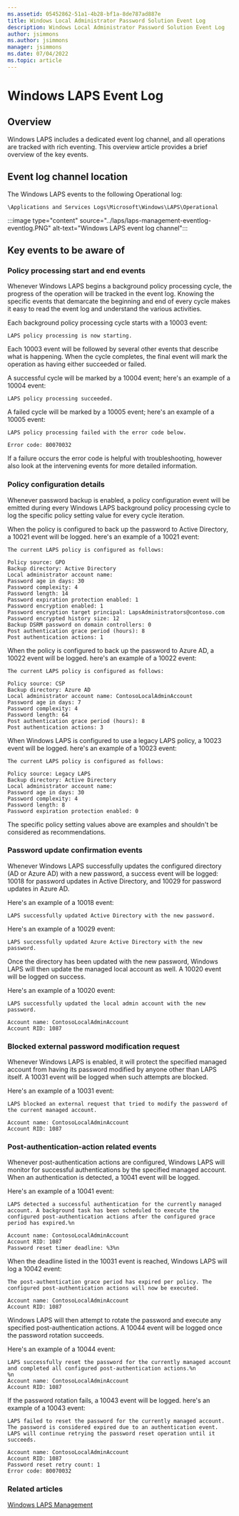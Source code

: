 ```yaml
---
ms.assetid: 05452862-51a1-4b28-bf1a-8de787ad887e
title: Windows Local Administrator Password Solution Event Log
description: Windows Local Administrator Password Solution Event Log
author: jsimmons
ms.author: jsimmons
manager: jsimmons
ms.date: 07/04/2022
ms.topic: article
---
```


# Windows LAPS Event Log

## Overview

Windows LAPS includes a dedicated event log channel, and all operations are tracked with rich eventing. This overview article provides a brief overview of the key events.

## Event log channel location

The Windows LAPS events to the following Operational log:

`\Applications and Services Logs\Microsoft\Windows\LAPS\Operational`

:::image type="content" source="../laps/laps-management-eventlog-eventlog.PNG" alt-text="Windows LAPS event log channel":::

## Key events to be aware of

### Policy processing start and end events

Whenever Windows LAPS begins a background policy processing cycle, the progress of the operation will be tracked in the event log. Knowing the specific events that demarcate the beginning and end of every cycle makes it easy to read the event log and understand the various activities.

Each background policy processing cycle starts with a 10003 event:

```text
LAPS policy processing is now starting.
```

Each 10003 event will be followed by several other events that describe what is happening. When the cycle completes, the final event will mark the operation as having either succeeded or failed.

A successful cycle will be marked by a 10004 event; here's an example of a 10004 event:

```text
LAPS policy processing succeeded.
```

A failed cycle will be marked by a 10005 event; here's an example of a 10005 event:

```text
LAPS policy processing failed with the error code below.

Error code: 80070032
```

If a failure occurs the error code is helpful with troubleshooting, however also look at the intervening events for more detailed information.

### Policy configuration details

Whenever password backup is enabled, a policy configuration event will be emitted during every Windows LAPS background policy processing cycle to log the specific policy setting value for every cycle iteration. 

When the policy is configured to back up the password to Active Directory, a 10021 event will be logged. here's an example of a 10021 event:

```text
The current LAPS policy is configured as follows:

Policy source: GPO
Backup directory: Active Directory
Local administrator account name:
Password age in days: 30
Password complexity: 4
Password length: 14
Password expiration protection enabled: 1
Password encryption enabled: 1
Password encryption target principal: LapsAdministrators@contoso.com
Password encrypted history size: 12
Backup DSRM password on domain controllers: 0
Post authentication grace period (hours): 8
Post authentication actions: 1
```

When the policy is configured to back up the password to Azure AD, a 10022 event will be logged. here's an example of a 10022 event:

```text
The current LAPS policy is configured as follows:

Policy source: CSP
Backup directory: Azure AD
Local administrator account name: ContosoLocalAdminAccount
Password age in days: 7
Password complexity: 4
Password length: 64
Post authentication grace period (hours): 8
Post authentication actions: 3
```

When Windows LAPS is configured to use a legacy LAPS policy, a 10023 event will be logged. here's an example of a 10023 event:

```text
The current LAPS policy is configured as follows:

Policy source: Legacy LAPS
Backup directory: Active Directory
Local administrator account name:
Password age in days: 30
Password complexity: 4
Password length: 8
Password expiration protection enabled: 0
```

The specific policy setting values above are examples and shouldn't be considered as recommendations.

### Password update confirmation events

Whenever Windows LAPS successfully updates the configured directory (AD or Azure AD) with a new password, a success event will be logged: 10018 for password updates in Active Directory, and 10029 for password updates in Azure AD.

Here's an example of a 10018 event:

```text
LAPS successfully updated Active Directory with the new password.
```

Here's an example of a 10029 event:

```text
LAPS successfully updated Azure Active Directory with the new password.
```

Once the directory has been updated with the new password, Windows LAPS will then update the managed local account as well. A 10020 event will be logged on success.

Here's an example of a 10020 event:

```text
LAPS successfully updated the local admin account with the new password.

Account name: ContosoLocalAdminAccount
Account RID: 1087
```

### Blocked external password modification request

Whenever Windows LAPS is enabled, it will protect the specified managed account from having its password modified by anyone other than LAPS itself. A 10031 event will be logged when such attempts are blocked.

Here's an example of a 10031 event:

```text
LAPS blocked an external request that tried to modify the password of the current managed account.

Account name: ContosoLocalAdminAccount
Account RID: 1087
```

### Post-authentication-action related events

Whenever post-authentication actions are configured, Windows LAPS will monitor for successful authentications by the specified managed account. When an authentication is detected, a 10041 event will be logged.

Here's an example of a 10041 event:

```text
LAPS detected a successful authentication for the currently managed account. A background task has been scheduled to execute the configured post-authentication actions after the configured grace period has expired.%n

Account name: ContosoLocalAdminAccount
Account RID: 1087
Password reset timer deadline: %3%n
```

When the deadline listed in the 10031 event is reached, Windows LAPS will log a 10042 event:

```text
The post-authentication grace period has expired per policy. The configured post-authentication actions will now be executed.

Account name: ContosoLocalAdminAccount
Account RID: 1087
```

Windows LAPS will then attempt to rotate the password and execute any specified post-authentication actions. A 10044 event will be logged once the password rotation succeeds.

Here's an example of a 10044 event:

```text
LAPS successfully reset the password for the currently managed account and completed all configured post-authentication actions.%n
%n
Account name: ContosoLocalAdminAccount
Account RID: 1087
```

If the password rotation fails, a 10043 event will be logged. here's an example of a 10043 event:

```text
LAPS failed to reset the password for the currently managed account. The password is considered expired due to an authentication event. LAPS will continue retrying the password reset operation until it succeeds.

Account name: ContosoLocalAdminAccount
Account RID: 1087
Password reset retry count: 1
Error code: 80070032
```

### Related articles

[Windows LAPS Management](..\laps\laps-management.md)
